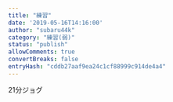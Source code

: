 ```yaml
---
title: "練習"
date: '2019-05-16T14:16:00'
author: "subaru44k"
category: "練習(弱)"
status: "publish"
allowComments: true
convertBreaks: false
entryHash: "cddb27aaf9ea24c1cf88999c914de4a4"
---
```

21分ジョグ
